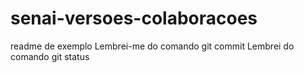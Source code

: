 # senai-versoes-colaboracoes
readme de exemplo
Lembrei-me do comando git commit
Lembrei do comando git status

